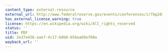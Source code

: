 ```yaml
---
content_type: external-resource
external_url: http://www.federalreserve.gov/events/conferences/irfmp2010/papers/4736.pdf
has_external_license_warning: true
license: https://en.wikipedia.org/wiki/All_rights_reserved
status: ''
title: PDF
uid: 2e37e436-aae7-4c17-b8b8-656aa69ef08a
wayback_url: ''
---
```

